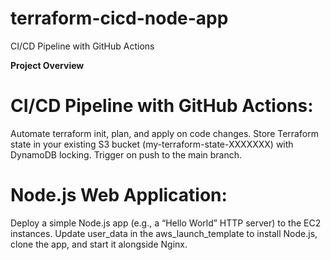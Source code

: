 # terraform-cicd-node-app
CI/CD Pipeline with GitHub Actions


**Project Overview**
# CI/CD Pipeline with GitHub Actions:
Automate terraform init, plan, and apply on code changes.
Store Terraform state in your existing S3 bucket (my-terraform-state-XXXXXXX) with DynamoDB locking.
Trigger on push to the main branch.
# Node.js Web Application:
Deploy a simple Node.js app (e.g., a “Hello World” HTTP server) to the EC2 instances.
Update user_data in the aws_launch_template to install Node.js, clone the app, and start it alongside Nginx.

